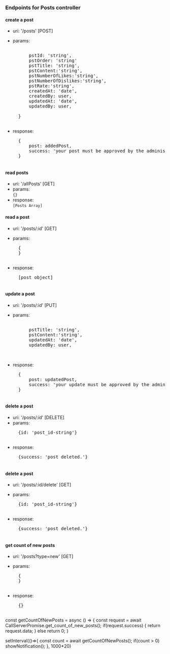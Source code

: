 ### Endpoints for Posts controller

#### create a post
- uri: '/posts' [POST]
- params:  
    <pre>

        pstId: 'string',
        pstOrder: 'string'
        pstTitle: 'string',
        pstContent:'string',
        pstNumberOfLikes:'string',
        pstNumberOfDislikes:'string',
        pstRate:'string',
        createdAt: 'date',
        createdBy: user,
        updatedAt: 'date',
        updatedBy: user,

    } 
    </pre>
  
- response:  
    <pre>
    {
        post: addedPost,
        success: 'your post must be approved by the administrator, please wait!'
    }
    </pre>

#### read posts
- uri: '/allPosts' [GET]
- params:    
``
{} 
``  
- response:  
``
[Posts Array]
``



#### read a post
- uri: '/posts/:id' [GET]
- params:  
    <pre>
    {
    } 
    </pre>
  
- response:  
    <pre>
    [post object]
    </pre>


#### update a post
- uri: '/posts/:id' [PUT]
- params:  
    <pre>
       
        pstTitle: 'string',
        pstContent:'string',
        updatedAt: 'date',
        updatedBy: user,

    </pre>
  
- response:  
    <pre>
    {
        post: updatedPost,
        success: 'your update must be approved by the administrator, please wait!'
    }
    </pre>


#### delete a post
- uri: '/posts/:id' [DELETE]
- params:  
    <pre>
    {id: 'post_id-string'}
    </pre>
- response:  
    <pre>
    {success: 'post deleted.'}
    </pre>
  


#### delete a post
- uri: '/posts/:id/delete' [GET]
- params:  
   <pre>
    {id: 'post_id-string'}
    </pre>
  
- response:  
  <pre>
    {success: 'post deleted.'}
    </pre>


#### get count of new posts
- uri: '/posts?type=new' [GET]
- params:  
    <pre>
    {
    } 
    </pre>
  
- response:  
    <pre>
    {}
    </pre>

const getCountOfNewPosts = async () => {
    const request = await CallServerPromise.get_count_of_new_posts();
    if(request.success) {
        return request.data;
    }
    else return 0;
}

setInterval(()=>{
    const count = await getCountOfNewPosts();
    if(count > 0) showNotification();
}, 1000*20)

